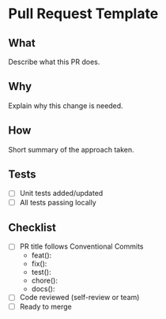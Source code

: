 # Pull Request Template

## What
Describe what this PR does.

## Why
Explain why this change is needed.

## How
Short summary of the approach taken.

## Tests
- [ ] Unit tests added/updated
- [ ] All tests passing locally

## Checklist
- [ ] PR title follows Conventional Commits
  - feat(<scope>): <what>
  - fix(<scope>): <what>
  - test(<scope>): <what>
  - chore(<scope>): <what>
  - docs(<scope>): <what>
- [ ] Code reviewed (self-review or team)
- [ ] Ready to merge
